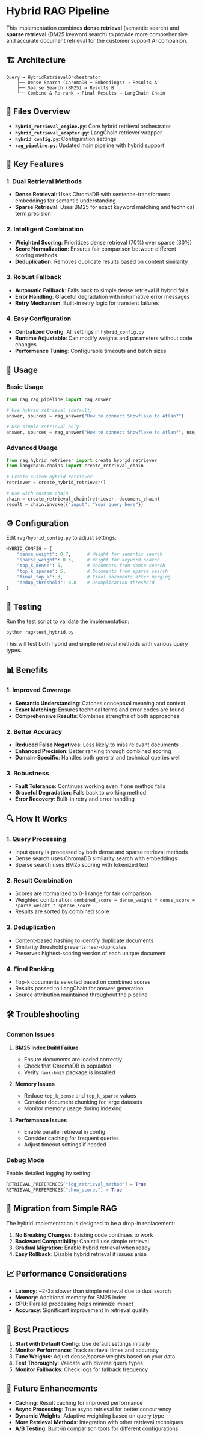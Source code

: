 # Hybrid RAG Pipeline

This implementation combines **dense retrieval** (semantic search) and **sparse retrieval** (BM25 keyword search) to provide more comprehensive and accurate document retrieval for the customer support AI companion.

## 🏗️ Architecture

```
Query → HybridRetrievalOrchestrator
    ├── Dense Search (ChromaDB + Embeddings) → Results A
    ├── Sparse Search (BM25) → Results B
    └── Combine & Re-rank → Final Results → LangChain Chain
```

## 📁 Files Overview

- **`hybrid_retrieval_engine.py`**: Core hybrid retrieval orchestrator
- **`hybrid_retrieval_adapter.py`**: LangChain retriever wrapper
- **`hybrid_config.py`**: Configuration settings
- **`rag_pipeline.py`**: Updated main pipeline with hybrid support

## 🔧 Key Features

### 1. **Dual Retrieval Methods**
- **Dense Retrieval**: Uses ChromaDB with sentence-transformers embeddings for semantic understanding
- **Sparse Retrieval**: Uses BM25 for exact keyword matching and technical term precision

### 2. **Intelligent Combination**
- **Weighted Scoring**: Prioritizes dense retrieval (70%) over sparse (30%)
- **Score Normalization**: Ensures fair comparison between different scoring methods
- **Deduplication**: Removes duplicate results based on content similarity

### 3. **Robust Fallback**
- **Automatic Fallback**: Falls back to simple dense retrieval if hybrid fails
- **Error Handling**: Graceful degradation with informative error messages
- **Retry Mechanism**: Built-in retry logic for transient failures

### 4. **Easy Configuration**
- **Centralized Config**: All settings in `hybrid_config.py`
- **Runtime Adjustable**: Can modify weights and parameters without code changes
- **Performance Tuning**: Configurable timeouts and batch sizes

## 🚀 Usage

### Basic Usage
```python
from rag.rag_pipeline import rag_answer

# Use hybrid retrieval (default)
answer, sources = rag_answer("How to connect Snowflake to Atlan?")

# Use simple retrieval only
answer, sources = rag_answer("How to connect Snowflake to Atlan?", use_hybrid=False)
```

### Advanced Usage
```python
from rag.hybrid_retriever import create_hybrid_retriever
from langchain.chains import create_retrieval_chain

# Create custom hybrid retriever
retriever = create_hybrid_retriever()

# Use with custom chain
chain = create_retrieval_chain(retriever, document_chain)
result = chain.invoke({"input": "Your query here"})
```

## ⚙️ Configuration

Edit `rag/hybrid_config.py` to adjust settings:

```python
HYBRID_CONFIG = {
    "dense_weight": 0.7,      # Weight for semantic search
    "sparse_weight": 0.3,     # Weight for keyword search
    "top_k_dense": 5,         # Documents from dense search
    "top_k_sparse": 5,        # Documents from sparse search
    "final_top_k": 3,         # Final documents after merging
    "dedup_threshold": 0.8    # Deduplication threshold
}
```

## 🧪 Testing

Run the test script to validate the implementation:

```bash
python rag/test_hybrid.py
```

This will test both hybrid and simple retrieval methods with various query types.

## 📊 Benefits

### 1. **Improved Coverage**
- **Semantic Understanding**: Catches conceptual meaning and context
- **Exact Matching**: Ensures technical terms and error codes are found
- **Comprehensive Results**: Combines strengths of both approaches

### 2. **Better Accuracy**
- **Reduced False Negatives**: Less likely to miss relevant documents
- **Enhanced Precision**: Better ranking through combined scoring
- **Domain-Specific**: Handles both general and technical queries well

### 3. **Robustness**
- **Fault Tolerance**: Continues working even if one method fails
- **Graceful Degradation**: Falls back to working method
- **Error Recovery**: Built-in retry and error handling

## 🔍 How It Works

### 1. **Query Processing**
- Input query is processed by both dense and sparse retrieval methods
- Dense search uses ChromaDB similarity search with embeddings
- Sparse search uses BM25 scoring with tokenized text

### 2. **Result Combination**
- Scores are normalized to 0-1 range for fair comparison
- Weighted combination: `combined_score = dense_weight * dense_score + sparse_weight * sparse_score`
- Results are sorted by combined score

### 3. **Deduplication**
- Content-based hashing to identify duplicate documents
- Similarity threshold prevents near-duplicates
- Preserves highest-scoring version of each unique document

### 4. **Final Ranking**
- Top-k documents selected based on combined scores
- Results passed to LangChain for answer generation
- Source attribution maintained throughout the pipeline

## 🛠️ Troubleshooting

### Common Issues

1. **BM25 Index Build Failure**
   - Ensure documents are loaded correctly
   - Check that ChromaDB is populated
   - Verify `rank-bm25` package is installed

2. **Memory Issues**
   - Reduce `top_k_dense` and `top_k_sparse` values
   - Consider document chunking for large datasets
   - Monitor memory usage during indexing

3. **Performance Issues**
   - Enable parallel retrieval in config
   - Consider caching for frequent queries
   - Adjust timeout settings if needed

### Debug Mode

Enable detailed logging by setting:
```python
RETRIEVAL_PREFERENCES["log_retrieval_method"] = True
RETRIEVAL_PREFERENCES["show_scores"] = True
```

## 🔄 Migration from Simple RAG

The hybrid implementation is designed to be a drop-in replacement:

1. **No Breaking Changes**: Existing code continues to work
2. **Backward Compatibility**: Can still use simple retrieval
3. **Gradual Migration**: Enable hybrid retrieval when ready
4. **Easy Rollback**: Disable hybrid retrieval if issues arise

## 📈 Performance Considerations

- **Latency**: ~2-3x slower than simple retrieval due to dual search
- **Memory**: Additional memory for BM25 index
- **CPU**: Parallel processing helps minimize impact
- **Accuracy**: Significant improvement in retrieval quality

## 🎯 Best Practices

1. **Start with Default Config**: Use default settings initially
2. **Monitor Performance**: Track retrieval times and accuracy
3. **Tune Weights**: Adjust dense/sparse weights based on your data
4. **Test Thoroughly**: Validate with diverse query types
5. **Monitor Fallbacks**: Check logs for fallback frequency

## 🔮 Future Enhancements

- **Caching**: Result caching for improved performance
- **Async Processing**: True async retrieval for better concurrency
- **Dynamic Weights**: Adaptive weighting based on query type
- **More Retrieval Methods**: Integration with other retrieval techniques
- **A/B Testing**: Built-in comparison tools for different configurations
